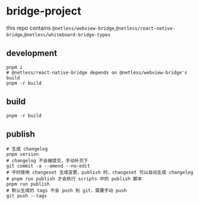 # bridge-project


this repo contains `@netless/webview-bridge`,`@netless/react-native-bridge`,`@netless/whiteboard-bridge-types`

## development

```shell
pnpm i
# @netless/react-native-bridge depends on @netless/webview-bridge's build
pnpm -r build
```

## build

```shell
pnpm -r build
```

## publish

```shell
# 生成 changelog
pnpm version
# changelog 不会被提交，手动补充下
git commit -a --amend --no-edit
# 平时使用 changeset 生成变更，publish 时，changeset 可以自动生成 changelog
# pnpm run publish 才会执行 scripts 中的 publish 脚本
pnpm run publish
# 默认生成的 tags 不会 push 到 git，需要手动 push
git push --tags
```